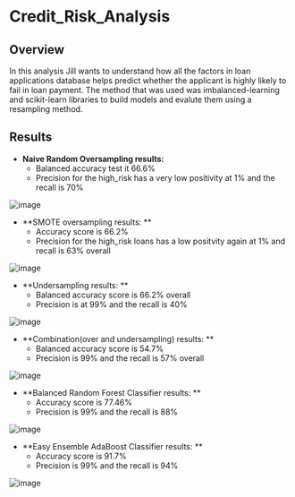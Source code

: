 # Credit_Risk_Analysis

## Overview
In this analysis Jill wants to understand how all the factors in loan applications database helps predict whether the applicant is highly likely to fail in loan payment. The method that was used was imbalanced-learning and scikit-learn libraries to build models and evalute them using a resampling method. 

## Results
- **Naive Random Oversampling results:** 
  - Balanced accuracy test it 66.6%
  - Precision for the high_risk has a very low positivity at 1% and the recall is 70%

![image](https://user-images.githubusercontent.com/84694664/141409679-4af336ab-b53b-4774-9fe2-dae7e9138caf.png)

- **SMOTE oversampling results: **
  - Accuracy score is 66.2%
  - Precision for the high_risk loans has a low positvity again at 1% and recall is 63% overall
  
![image](https://user-images.githubusercontent.com/84694664/141409819-5398111c-eb5b-4f62-ab15-e6b88eb331c0.png)

- **Undersampling results: **
  - Balanced accuracy score is 66.2% overall 
  - Precision is at 99% and the recall is 40%

![image](https://user-images.githubusercontent.com/84694664/141410386-b697c7c5-58ea-46b6-b6ca-2dfb55f4eddf.png)

- **Combination(over and undersampling) results: **
  - Balanced accuracy score is 54.7% 
  - Precision is 99% and the recall is 57% overall

![image](https://user-images.githubusercontent.com/84694664/141410493-9980f1b0-f058-4074-8079-a3b1242b61ff.png)

- **Balanced Random Forest Classifier results: **
  - Accuracy score is 77.46% 
  - Precision is 99% and the recall is 88%
  
![image](https://user-images.githubusercontent.com/84694664/141410577-6461ac81-b523-4f74-a109-dbf84bc67383.png)

- **Easy Ensemble AdaBoost Classifier results: **
  - Accuracy score is 91.7% 
  - Precision is 99% and the recall is 94%
 
![image](https://user-images.githubusercontent.com/84694664/141410904-5cd2c0be-32ac-4370-a5d9-9a2b6492fc69.png)




